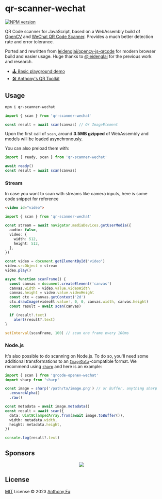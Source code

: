 # qr-scanner-wechat

[![NPM version](https://img.shields.io/npm/v/qr-scanner-wechat?color=a1b858&label=)](https://www.npmjs.com/package/qr-scanner-wechat)

QR Code scanner for JavaScript, based on a WebAssembly build of [OpenCV](https://opencv.org/) and [WeChat QR Code Scanner](https://docs.opencv.org/4.5.4/d5/d04/classcv_1_1wechat__qrcode_1_1WeChatQRCode.html). Provides a much better detection rate and error tolerance.

Ported and rewritten from [leidenglai/opencv-js-qrcode](https://github.com/leidenglai/opencv-js-qrcode) for modern browser build and easier usage. Huge thanks to [@leidenglai](https://github.com/leidenglai) for the previous work and research.

- [🕹️ Basic playground demo](https://qrcode-wechat.netlify.app/)
- [🛠️ Anthony's QR Toolkit](https://qrcode.antfu.me/#scan)

## Usage

```bash
npm i qr-scanner-wechat
```

```ts 
import { scan } from 'qr-scanner-wechat'

const result = await scan(canvas) // Or ImageElement
```

Upon the first call of `scan`, around **3.5MB gzipped** of WebAssembly and models will be loaded asynchronously.

You can also preload them with:

```ts 
import { ready, scan } from 'qr-scanner-wechat'

await ready()
const result = await scan(canvas)
```

### Stream

In case you want to scan with streams like camera inputs, here is some code snippet for reference

```html
<video id="video">
``` 

```ts
import { scan } from 'qr-scanner-wechat'

const stream = await navigator.mediaDevices.getUserMedia({
  audio: false,
  video: {
    width: 512,
    height: 512,
  },
})

const video = document.getElementById('video')
video.srcObject = stream
video.play()

async function scanFrame() {
  const canvas = document.createElement('canvas')
  canvas.width = video.value.videoWidth
  canvas.height = video.value.videoHeight
  const ctx = canvas.getContext('2d')
  ctx.drawImage(videoEl.value!, 0, 0, canvas.width, canvas.height)
  const result = await scan(canvas)

  if (result?.text)
    alert(result?.text)
}

setInterval(scanFrame, 100) // scan one frame every 100ms
```

### Node.js

It's also possible to do scanning on Node.js. To do so, you'll need some additional transformations to an [`ImageData`](https://developer.mozilla.org/en-US/docs/Web/API/ImageData)-compatible format. We recommend using [`sharp`](https://github.com/lovell/sharp) and here is an example:

```ts
import { scan } from 'qrcode-openev-wechat'
import sharp from 'sharp'

const image = sharp('/path/to/image.png') // or Buffer, anything sharp supports
  .ensureAlpha()
  .raw()

const metadata = await image.metadata()
const result = await scan({
  data: Uint8ClampedArray.from(await image.toBuffer()),
  width: metadata.width,
  height: metadata.height,
})

console.log(result?.text)
```

## Sponsors

<p align="center">
  <a href="https://cdn.jsdelivr.net/gh/antfu/static/sponsors.svg">
    <img src='https://cdn.jsdelivr.net/gh/antfu/static/sponsors.svg'/>
  </a>
</p>

## License

[MIT](./LICENSE) License © 2023 [Anthony Fu](https://github.com/antfu)
